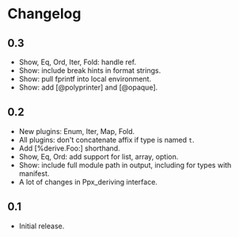 Changelog
=========

0.3
---

  * Show, Eq, Ord, Iter, Fold: handle ref.
  * Show: include break hints in format strings.
  * Show: pull fprintf into local environment.
  * Show: add [@polyprinter] and [@opaque].

0.2
---

  * New plugins: Enum, Iter, Map, Fold.
  * All plugins: don't concatenate affix if type is named `t`.
  * Add [%derive.Foo:] shorthand.
  * Show, Eq, Ord: add support for list, array, option.
  * Show: include full module path in output, including for types with manifest.
  * A lot of changes in Ppx_deriving interface.

0.1
---

  * Initial release.
